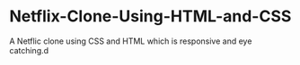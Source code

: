 # Netflix-Clone-Using-HTML-and-CSS
A Netflic clone using CSS and HTML which is responsive and eye catching.d

